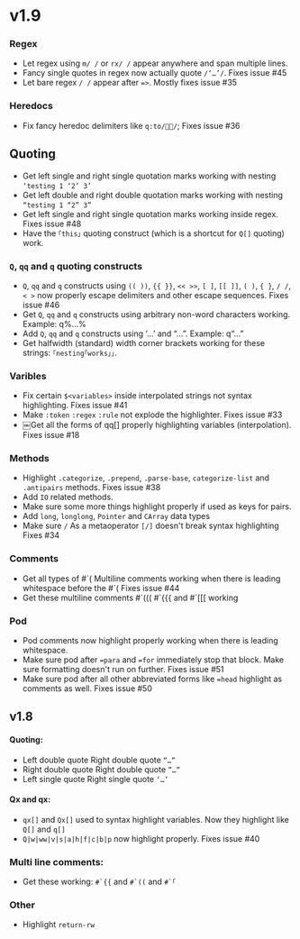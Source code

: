 # v1.9

### Regex
* Let regex using `m/ /` or `rx/ /` appear anywhere and span multiple lines.
* Fancy single quotes in regex now actually quote `/‘…’/`. Fixes issue #45
* Let bare regex `/ /` appear after `=>`. Mostly fixes issue #35

### Heredocs
* Fix fancy heredoc delimiters like `q:to/📝🔚/`; Fixes issue #36

## Quoting
* Get left single and right single quotation marks working with nesting `‘testing 1 ‘2’ 3’`
* Get left double and right double quotation marks working with nesting `“testing 1 “2” 3”`
* Get left single and right single quotation marks working inside regex. Fixes issue #48
* Have the `｢this｣` quoting construct (which is a shortcut for `Q[]` quoting) work.
### `Q`, `qq` and `q` quoting constructs
* `Q`, `qq` and `q` constructs using `(( ))`, `{{ }}`, `<< >>`, `[ ]`, `[[ ]]`, `( )`,
`{ }`, `/ /`,  `< >` now properly escape delimiters and other escape sequences. Fixes issue #46
* Get `Q`, `qq` and `q` constructs using arbitrary non-word characters working. Example: q%…%
* Add `Q`, `qq` and `q` constructs using ‘…’ and  “…”. Example: q“…”
* Get halfwidth (standard) width corner brackets working for these strings: `｢nesting｢works｣｣`.

### Varibles
* Fix certain `$<variables>` inside interpolated strings not syntax highlighting. Fixes issue #41
* Make `:token` `:regex` `:rule` not explode the highlighter. Fixes issue #33
* ￼Get all the forms of qq[] properly highlighting variables (interpolation). Fixes issue #18

### Methods
* Highlight `.categorize`, `.prepend`, `.parse-base`, `categorize-list` and `.antipairs` methods. Fixes issue #38
* Add `IO` related methods.
* Make sure some more things highlight properly if used as keys for pairs.
* Add `long`, `longlong`, `Pointer` and `CArray` data types
* Make sure `/` As a metaoperator `[/]` doesn't break syntax highlighting Fixes #34

### Comments
* Get all types of #\`( Multiline comments working when there is leading whitespace before the #\`( Fixes issue #44
* Get these multiline comments #\`((( #\`{{{ and #\`[[[ working

### Pod
* Pod comments now highlight properly working when there is leading whitespace.
* Make sure pod after `=para` and `=for` immediately stop that block. Make sure formatting doesn't run on further. Fixes issue #51
* Make sure pod after all other abbreviated forms like `=head` highlight as comments as well. Fixes issue #50


## v1.8
#### Quoting:
* Left double quote Right double quote ```“…”```
* Right double quote Right double quote ```”…”```
* Left single quote Right single quote ```‘…’```

#### Qx and qx:
* `qx[]` and `Qx[]` used to syntax highlight variables. Now they highlight like `Q[]` and `q[]`
* `Q|w|ww|v|s|a|h|f|c|b|p` now highlight properly. Fixes issue #40
### Multi line comments:
* Get these working:  ```#`{{``` and ```#`((``` and ```#`｢```

### Other
* Highlight `return-rw`
